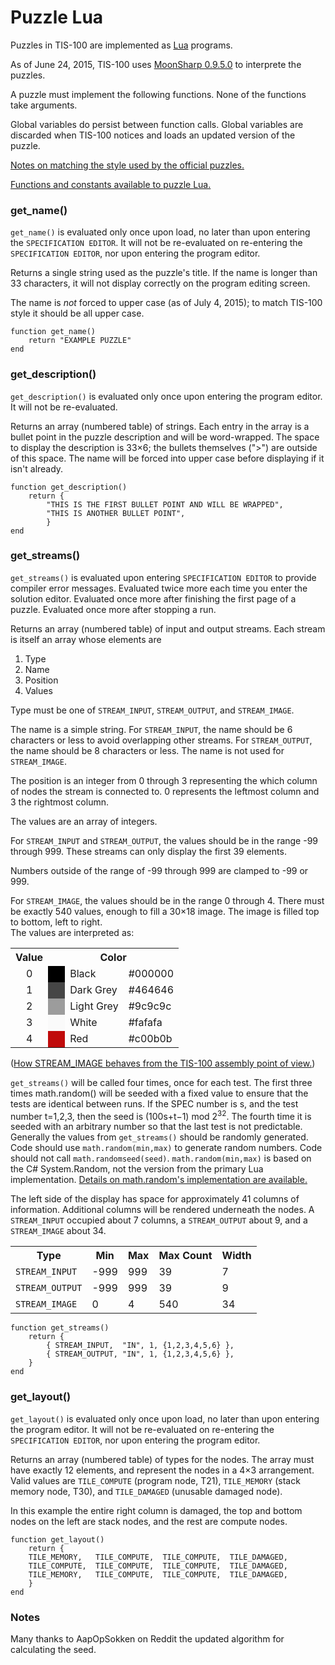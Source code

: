 Puzzle Lua
==========

Puzzles in TIS-100 are implemented as [Lua](http://www.lua.org/) programs.

As of June 24, 2015, TIS-100 uses [MoonSharp 0.9.5.0](http://www.moonsharp.org/) to interprete the puzzles.

A puzzle must implement the following functions.  None of the functions take arguments.

Global variables do persist between function calls.  Global variables are discarded when TIS-100 notices and loads an updated version of the puzzle.

[Notes on matching the style used by the official puzzles.](lua-style.html)

[Functions and constants available to puzzle Lua.](lua-library.html)




### get_name()

`get_name()` is evaluated only once upon load, no later than upon entering the `SPECIFICATION EDITOR`.  It will not be re-evaluated on re-entering the `SPECIFICATION EDITOR`, nor upon entering the program editor. 

Returns a single string used as the puzzle's title.  If the name is longer than 33 characters, it will not display correctly on the program editing screen.

The name is _not_ forced to upper case (as of July 4, 2015); to match TIS-100 style it should be all upper case.


	function get_name()
		return "EXAMPLE PUZZLE"
	end



### get_description()

`get_description()` is evaluated only once upon entering the program editor. It will not be re-evaluated.

Returns an array (numbered table) of strings.  Each entry in the array is a bullet point in the puzzle description and will be word-wrapped.  The space to display the description is 33×6; the bullets themselves (">") are outside of this space.
The name will be forced into upper case before displaying if it isn't already.


	function get_description()
		return {
			"THIS IS THE FIRST BULLET POINT AND WILL BE WRAPPED",
			"THIS IS ANOTHER BULLET POINT",
			}
	end



### get_streams()

`get_streams()` is evaluated upon entering `SPECIFICATION EDITOR` to provide compiler error messages.  Evaluated twice more each time you enter the solution editor.  Evaluated once more after finishing the first page of a puzzle.  Evaluated once more after stopping a run.

Returns an array (numbered table) of input and output streams. Each stream is itself an array whose elements are

1. Type
2. Name
3. Position
4. Values

Type must be one of `STREAM_INPUT`, `STREAM_OUTPUT`, and `STREAM_IMAGE`.

The name is a simple string.  For `STREAM_INPUT`, the name should be 6 characters or less to avoid overlapping other streams.  For `STREAM_OUTPUT`, the name should be 8 characters or less.  The name is not used for `STREAM_IMAGE`.

The position is an integer from 0 through 3 representing the which column of nodes the stream is connected to. 0 represents the leftmost column and 3 the rightmost column.

The values are an array of integers.

For `STREAM_INPUT` and `STREAM_OUTPUT`, the values should be in
the range -99 through 999.  These streams can only display the
first 39 elements.

Numbers outside of the range of -99 through 999 are clamped to -99 or 999.

For `STREAM_IMAGE`, the values should be in the range 0 through
4.  There must be exactly 540 values, enough to fill a 30×18
image.  The image is filled top to bottom, left to right.  
The values are interpreted as:

<table>
<tr><th>Value</th><th colspan="3">Color</th></tr>
<tr><td style="text-align:center">0</td><td style="width: 0.6923em; background-color: black">&nbsp;</td><td>Black</td><td>#000000</td></tr>
<tr><td style="text-align:center">1</td><td style="width: 0.6923em; background-color: #464646">&nbsp;</td><td>Dark Grey</td><td>#464646</td></tr>
<tr><td style="text-align:center">2</td><td style="width: 0.6923em; background-color: #9c9c9c">&nbsp;</td><td>Light Grey</td><td>#9c9c9c</td></tr>
<tr><td style="text-align:center">3</td><td style="width: 0.6923em; background-color: #fafafa">&nbsp;</td><td>White</td><td>#fafafa</td></tr>
<tr><td style="text-align:center">4</td><td style="width: 0.6923em; background-color: #c00b0b">&nbsp;</td><td>Red</td><td>#c00b0b</td></tr>
</table>

([How STREAM_IMAGE behaves from the TIS-100 assembly point of view.](display.html))

`get_streams()` will be called four times, once for each test.
The first three times math.random()
will be seeded with a fixed value to ensure that the tests
are identical between runs.
If the SPEC number is s, and the test number t=1,2,3, then
the seed is (100s+t−1) mod 2<sup>32</sup>.
The fourth time it is seeded with an
arbitrary number so that the last test is not predictable.
Generally the values from
`get_streams()` should be randomly generated.  Code should use
`math.random(min,max)` to generate random numbers.  Code should
not call `math.randomseed(seed)`.
`math.random(min,max)` is based on the C# System.Random, not the version from the primary Lua implementation. [Details on math.random's implementation are available.](random.html)

The left side of the display has space for approximately 41
columns of information.  Additional columns will be rendered
underneath the nodes.  A `STREAM_INPUT` occupied about 7 columns,
a `STREAM_OUTPUT` about 9, and a `STREAM_IMAGE` about 34.


<table>
<tr>
	<th>Type</th>
	<th>Min</th>
	<th>Max</th>
	<th>Max Count</th>
	<th>Width</th>
</tr>
<tr>
	<td><code>STREAM_INPUT</code></td>
	<td class="n">-999</td>
	<td class="n">999</td>
	<td class="n">39</td>
	<td class="n">7</td>
</tr>
<tr>
	<td><code>STREAM_OUTPUT</code></td>
	<td class="n">-999</td>
	<td class="n">999</td>
	<td class="n">39</td>
	<td class="n">9</td>
</tr>
<tr>
	<td><code>STREAM_IMAGE</code></td>
	<td class="n">0</td>
	<td class="n">4</td>
	<td class="n">540</td>
	<td class="n">34</td>
</tr>
</table>

	function get_streams()
		return { 
			{ STREAM_INPUT,  "IN", 1, {1,2,3,4,5,6} },
			{ STREAM_OUTPUT, "IN", 1, {1,2,3,4,5,6} },
		}
	end



### get_layout()

`get_layout()` is evaluated only once upon load, no later than upon entering the program editor.  It will not be re-evaluated on re-entering the `SPECIFICATION EDITOR`, nor upon entering the program editor. 

Returns an array (numbered table) of types for the nodes.  The array must have exactly 12 elements, and represent the nodes in a 4×3 arrangement.  Valid values are `TILE_COMPUTE` (program node, T21), `TILE_MEMORY` (stack memory node, T30), and `TILE_DAMAGED` (unusable damaged node).

In this example the entire right column is damaged, the top and bottom nodes on the left are stack nodes, and the rest are compute nodes.

	function get_layout()
		return { 
		TILE_MEMORY,   TILE_COMPUTE,  TILE_COMPUTE,  TILE_DAMAGED,
		TILE_COMPUTE,  TILE_COMPUTE,  TILE_COMPUTE,  TILE_DAMAGED,
		TILE_MEMORY,   TILE_COMPUTE,  TILE_COMPUTE,  TILE_DAMAGED,
		}
	end


### Notes

Many thanks to AapOpSokken on Reddit the updated algorithm for calculating the seed.
